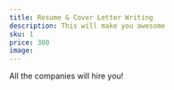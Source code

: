 ```yaml
---
title: Resume & Cover Letter Writing
description: This will make you awesome
sku: 1
price: 300
image: 
---
```


All the companies will hire you!